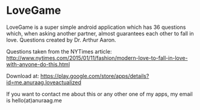 # LoveGame
LoveGame is a super simple android application which has 36 questions which, when asking another partner, almost guarantees each other to fall in love. Questions created by Dr. Arthur Aaron.


Questions taken from the NYTimes article: http://www.nytimes.com/2015/01/11/fashion/modern-love-to-fall-in-love-with-anyone-do-this.html

Download at: https://play.google.com/store/apps/details?id=me.anuraag.loveactualized

If you want to contact me about this or any other one of my apps, my email is hello(at)anuraag.me

